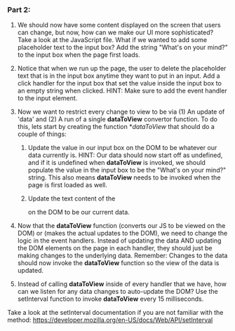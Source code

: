### Part 2:

1. We should now have some content displayed on the screen that users can change, but now, how can we make our UI more sophisticated? Take a look at the JavaScript file. What if we wanted to add some placeholder text to the input box? Add the string "What's on your mind?" to the input box when the page first loads.

2. Notice that when we run up the page, the user to delete the placeholder text that is in the input box anytime they want to put in an input. Add a click handler for the input box that set the value inside the input box to an empty string when clicked. HINT: Make sure to add the event handler to the input element.

3. Now we want to restrict every change to view to be via (1) An update of 'data' and (2) A run of a single **dataToView** convertor function. To do this, lets start by creating the function **dataToView* that should do a couple of things:

    1. Update the value in our input box on the DOM to be whatever our data currently is. HINT: Our data should now start off as undefined, and if it is undefined when **dataToView** is invoked, we should populate the value in the input box to be the "What's on your mind?" string. This also means **dataToView** needs to be invoked when the page is first loaded as well.

    2. Update the text content of the <div> on the DOM to be our current data. 

4. Now that the **dataToView** function (converts our JS to be viewed on the DOM) or (makes the actual updates to the DOM), we need to change the logic in the event handlers. Instead of updating the data AND updating the DOM elements on the page in each handler, they should just be making changes to the underlying data. Remember: Changes to the data should now invoke the **dataToView** function so the view of the data is updated.

5. Instead of calling **dataToView** inside of every handler that we have, how can we listen for any data changes to auto-update the DOM? Use the setInterval function to invoke **dataToView** every 15 milliseconds.

Take a look at the setInterval documentation if you are not familiar with the method: https://developer.mozilla.org/en-US/docs/Web/API/setInterval


